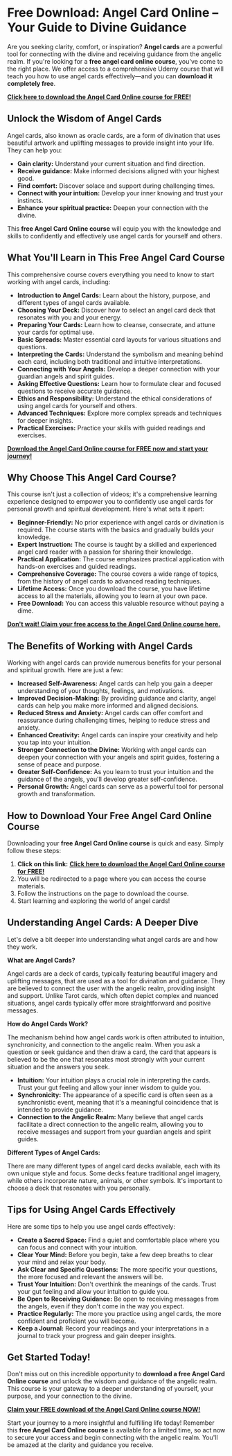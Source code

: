 # Free Download: Angel Card Online – Your Guide to Divine Guidance

Are you seeking clarity, comfort, or inspiration? **Angel cards** are a powerful tool for connecting with the divine and receiving guidance from the angelic realm. If you're looking for a **free angel card online course**, you've come to the right place. We offer access to a comprehensive Udemy course that will teach you how to use angel cards effectively—and you can **download it completely free**.

[**Click here to download the Angel Card Online course for FREE!**](https://udemywork.com/angel-card-online)

## Unlock the Wisdom of Angel Cards

Angel cards, also known as oracle cards, are a form of divination that uses beautiful artwork and uplifting messages to provide insight into your life. They can help you:

*   **Gain clarity:** Understand your current situation and find direction.
*   **Receive guidance:** Make informed decisions aligned with your highest good.
*   **Find comfort:** Discover solace and support during challenging times.
*   **Connect with your intuition:** Develop your inner knowing and trust your instincts.
*   **Enhance your spiritual practice:** Deepen your connection with the divine.

This **free Angel Card Online course** will equip you with the knowledge and skills to confidently and effectively use angel cards for yourself and others.

## What You'll Learn in This Free Angel Card Course

This comprehensive course covers everything you need to know to start working with angel cards, including:

*   **Introduction to Angel Cards:** Learn about the history, purpose, and different types of angel cards available.
*   **Choosing Your Deck:** Discover how to select an angel card deck that resonates with you and your energy.
*   **Preparing Your Cards:** Learn how to cleanse, consecrate, and attune your cards for optimal use.
*   **Basic Spreads:** Master essential card layouts for various situations and questions.
*   **Interpreting the Cards:** Understand the symbolism and meaning behind each card, including both traditional and intuitive interpretations.
*   **Connecting with Your Angels:** Develop a deeper connection with your guardian angels and spirit guides.
*   **Asking Effective Questions:** Learn how to formulate clear and focused questions to receive accurate guidance.
*   **Ethics and Responsibility:** Understand the ethical considerations of using angel cards for yourself and others.
*   **Advanced Techniques:** Explore more complex spreads and techniques for deeper insights.
*   **Practical Exercises:** Practice your skills with guided readings and exercises.

[**Download the Angel Card Online course for FREE now and start your journey!**](https://udemywork.com/angel-card-online)

## Why Choose This Angel Card Course?

This course isn't just a collection of videos; it's a comprehensive learning experience designed to empower you to confidently use angel cards for personal growth and spiritual development. Here's what sets it apart:

*   **Beginner-Friendly:** No prior experience with angel cards or divination is required. The course starts with the basics and gradually builds your knowledge.
*   **Expert Instruction:** The course is taught by a skilled and experienced angel card reader with a passion for sharing their knowledge.
*   **Practical Application:** The course emphasizes practical application with hands-on exercises and guided readings.
*   **Comprehensive Coverage:** The course covers a wide range of topics, from the history of angel cards to advanced reading techniques.
*   **Lifetime Access:** Once you download the course, you have lifetime access to all the materials, allowing you to learn at your own pace.
*   **Free Download:** You can access this valuable resource without paying a dime.

[**Don't wait! Claim your free access to the Angel Card Online course here.**](https://udemywork.com/angel-card-online)

## The Benefits of Working with Angel Cards

Working with angel cards can provide numerous benefits for your personal and spiritual growth. Here are just a few:

*   **Increased Self-Awareness:** Angel cards can help you gain a deeper understanding of your thoughts, feelings, and motivations.
*   **Improved Decision-Making:** By providing guidance and clarity, angel cards can help you make more informed and aligned decisions.
*   **Reduced Stress and Anxiety:** Angel cards can offer comfort and reassurance during challenging times, helping to reduce stress and anxiety.
*   **Enhanced Creativity:** Angel cards can inspire your creativity and help you tap into your intuition.
*   **Stronger Connection to the Divine:** Working with angel cards can deepen your connection with your angels and spirit guides, fostering a sense of peace and purpose.
*   **Greater Self-Confidence:** As you learn to trust your intuition and the guidance of the angels, you'll develop greater self-confidence.
*   **Personal Growth:** Angel cards can serve as a powerful tool for personal growth and transformation.

## How to Download Your Free Angel Card Online Course

Downloading your **free Angel Card Online course** is quick and easy. Simply follow these steps:

1.  **Click on this link:** [**Click here to download the Angel Card Online course for FREE!**](https://udemywork.com/angel-card-online)
2.  You will be redirected to a page where you can access the course materials.
3.  Follow the instructions on the page to download the course.
4.  Start learning and exploring the world of angel cards!

## Understanding Angel Cards: A Deeper Dive

Let's delve a bit deeper into understanding what angel cards are and how they work.

**What are Angel Cards?**

Angel cards are a deck of cards, typically featuring beautiful imagery and uplifting messages, that are used as a tool for divination and guidance. They are believed to connect the user with the angelic realm, providing insight and support. Unlike Tarot cards, which often depict complex and nuanced situations, angel cards typically offer more straightforward and positive messages.

**How do Angel Cards Work?**

The mechanism behind how angel cards work is often attributed to intuition, synchronicity, and connection to the angelic realm. When you ask a question or seek guidance and then draw a card, the card that appears is believed to be the one that resonates most strongly with your current situation and the answers you seek.

*   **Intuition:** Your intuition plays a crucial role in interpreting the cards. Trust your gut feeling and allow your inner wisdom to guide you.
*   **Synchronicity:** The appearance of a specific card is often seen as a synchronistic event, meaning that it's a meaningful coincidence that is intended to provide guidance.
*   **Connection to the Angelic Realm:** Many believe that angel cards facilitate a direct connection to the angelic realm, allowing you to receive messages and support from your guardian angels and spirit guides.

**Different Types of Angel Cards:**

There are many different types of angel card decks available, each with its own unique style and focus. Some decks feature traditional angel imagery, while others incorporate nature, animals, or other symbols. It's important to choose a deck that resonates with you personally.

## Tips for Using Angel Cards Effectively

Here are some tips to help you use angel cards effectively:

*   **Create a Sacred Space:** Find a quiet and comfortable place where you can focus and connect with your intuition.
*   **Clear Your Mind:** Before you begin, take a few deep breaths to clear your mind and relax your body.
*   **Ask Clear and Specific Questions:** The more specific your questions, the more focused and relevant the answers will be.
*   **Trust Your Intuition:** Don't overthink the meanings of the cards. Trust your gut feeling and allow your intuition to guide you.
*   **Be Open to Receiving Guidance:** Be open to receiving messages from the angels, even if they don't come in the way you expect.
*   **Practice Regularly:** The more you practice using angel cards, the more confident and proficient you will become.
*   **Keep a Journal:** Record your readings and your interpretations in a journal to track your progress and gain deeper insights.

## Get Started Today!

Don't miss out on this incredible opportunity to **download a free Angel Card Online course** and unlock the wisdom and guidance of the angelic realm. This course is your gateway to a deeper understanding of yourself, your purpose, and your connection to the divine.

[**Claim your FREE download of the Angel Card Online course NOW!**](https://udemywork.com/angel-card-online)

Start your journey to a more insightful and fulfilling life today! Remember this **free Angel Card Online course** is available for a limited time, so act now to secure your access and begin connecting with the angelic realm. You'll be amazed at the clarity and guidance you receive.
